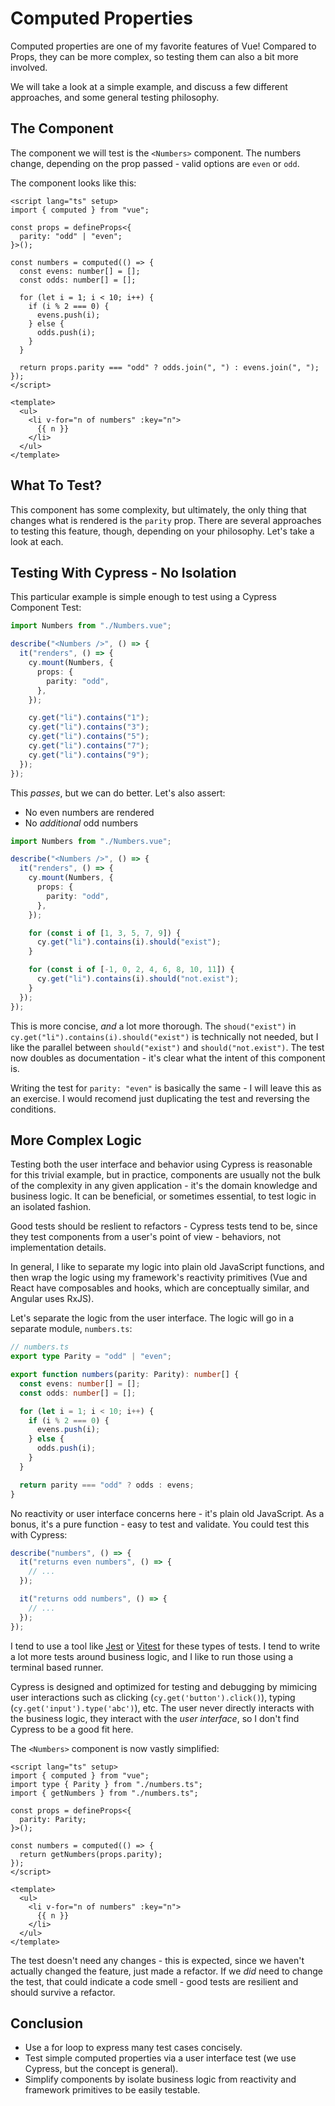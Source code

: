 # Computed Properties

Computed properties are one of my favorite features of Vue! Compared to Props, they can be more complex, so testing them can also a bit more involved.

We will take a look at a simple example, and discuss a few different approaches, and some general testing philosophy.

## The Component

The component we will test is the `<Numbers>` component. The numbers change, depending on the prop passed - valid options are `even` or `odd`.

The component looks like this:

```vue
<script lang="ts" setup>
import { computed } from "vue";

const props = defineProps<{
  parity: "odd" | "even";
}>();

const numbers = computed(() => {
  const evens: number[] = [];
  const odds: number[] = [];

  for (let i = 1; i < 10; i++) {
    if (i % 2 === 0) {
      evens.push(i);
    } else {
      odds.push(i);
    }
  }

  return props.parity === "odd" ? odds.join(", ") : evens.join(", ");
});
</script>

<template>
  <ul>
    <li v-for="n of numbers" :key="n">
      {{ n }}
    </li>
  </ul>
</template>
```

## What To Test?

This component has some complexity, but ultimately, the only thing that changes what is rendered is the `parity` prop. There are several approaches to testing this feature, though, depending on your philosophy. Let's take a look at each.

## Testing With Cypress - No Isolation

This particular example is simple enough to test using a Cypress Component Test:

```ts
import Numbers from "./Numbers.vue";

describe("<Numbers />", () => {
  it("renders", () => {
    cy.mount(Numbers, {
      props: {
        parity: "odd",
      },
    });

    cy.get("li").contains("1");
    cy.get("li").contains("3");
    cy.get("li").contains("5");
    cy.get("li").contains("7");
    cy.get("li").contains("9");
  });
});
```

This _passes_, but we can do better. Let's also assert:

- No even numbers are rendered
- No _additional_ odd numbers

```ts
import Numbers from "./Numbers.vue";

describe("<Numbers />", () => {
  it("renders", () => {
    cy.mount(Numbers, {
      props: {
        parity: "odd",
      },
    });

    for (const i of [1, 3, 5, 7, 9]) {
      cy.get("li").contains(i).should("exist");
    }

    for (const i of [-1, 0, 2, 4, 6, 8, 10, 11]) {
      cy.get("li").contains(i).should("not.exist");
    }
  });
});
```

This is more concise, _and_ a lot more thorough. The `shoud("exist")` in `cy.get("li").contains(i).should("exist")` is technically not needed, but I like the parallel between `should("exist")` and `should("not.exist")`. The test now doubles as documentation - it's clear what the intent of this component is.

Writing the test for `parity: "even"` is basically the same - I will leave this as an exercise. I would recomend just duplicating the test and reversing the conditions.

## More Complex Logic

Testing both the user interface and behavior using Cypress is reasonable for this trivial example, but in practice, components are usually not the bulk of the complexity in any given application - it's the domain knowledge and business logic. It can be beneficial, or sometimes essential, to test logic in an isolated fashion.

Good tests should be reslient to refactors - Cypress tests tend to be, since they test components from a user's point of view - behaviors, not implementation details.

In general, I like to separate my logic into plain old JavaScript functions, and then wrap the logic using my framework's reactivity primitives (Vue and React have composables and hooks, which are conceptually similar, and Angular uses RxJS).

Let's separate the logic from the user interface. The logic will go in a separate module, `numbers.ts`:

```ts
// numbers.ts
export type Parity = "odd" | "even";

export function numbers(parity: Parity): number[] {
  const evens: number[] = [];
  const odds: number[] = [];

  for (let i = 1; i < 10; i++) {
    if (i % 2 === 0) {
      evens.push(i);
    } else {
      odds.push(i);
    }
  }

  return parity === "odd" ? odds : evens;
}
```

No reactivity or user interface concerns here - it's plain old JavaScript. As a bonus, it's a pure function - easy to test and validate. You could test this with Cypress:

```ts
describe("numbers", () => {
  it("returns even numbers", () => {
    // ...
  });

  it("returns odd numbers", () => {
    // ...
  });
});
```

I tend to use a tool like [Jest](https://jestjs.io) or [Vitest](https://vitest.dev) for these types of tests. I tend to write a lot more tests around business logic, and I like to run those using a terminal based runner.

Cypress is designed and optimized for testing and debugging by mimicing user interactions such as clicking (`cy.get('button').click()`), typing (`cy.get('input').type('abc')`), etc. The user never directly interacts with the business logic, they interact with the _user interface_, so I don't find Cypress to be a good fit here.

The `<Numbers>` component is now vastly simplified:

```vue
<script lang="ts" setup>
import { computed } from "vue";
import type { Parity } from "./numbers.ts";
import { getNumbers } from "./numbers.ts";

const props = defineProps<{
  parity: Parity;
}>();

const numbers = computed(() => {
  return getNumbers(props.parity);
});
</script>

<template>
  <ul>
    <li v-for="n of numbers" :key="n">
      {{ n }}
    </li>
  </ul>
</template>
```

The test doesn't need any changes - this is expected, since we haven't actually changed the feature, just made a refactor. If we _did_ need to change the test, that could indicate a code smell - good tests are resilient and should survive a refactor.

## Conclusion

- Use a for loop to express many test cases concisely.
- Test simple computed properties via a user interface test (we use Cypress, but the concept is general).
- Simplify components by isolate business logic from reactivity and framework primitives to be easily testable.
